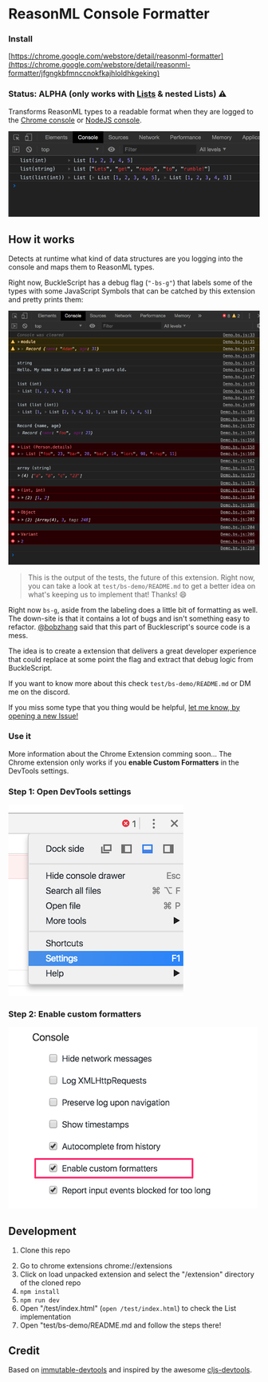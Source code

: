 # ReasonML Console Formatter

### Install
[https://chrome.google.com/webstore/detail/reasonml-formatter](https://chrome.google.com/webstore/detail/reasonml-formatter/jfgngkbfmnccnokfkajhloldhkgeking)

### Status: ALPHA (only works with [Lists](https://reasonml.github.io/docs/en/list-and-array) & nested Lists) ⚠️

Transforms ReasonML types to a readable format when they are logged to the [Chrome console](https://developers.google.com/web/tools/chrome-devtools/console/?hl=es) or [NodeJS console](https://nodejs.org/api/console.html).

![](./docs/demo.png)

## How it works

Detects at runtime what kind of data structures are you logging into the console and maps them to ReasonML types.

Right now, BuckleScript has a debug flag (`"-bs-g"`) that labels some of the types with some JavaScript Symbols that can be catched by this extension and pretty prints them:

![](./docs/future-demo.png)
> This is the output of the tests, the future of this extension. Right now, you can take a look at `test/bs-demo/README.md` to get a better idea on what's keeping us to implement that! Thanks! 😄

Right now `bs-g`, aside from the labeling does a little bit of formatting as well. The down-site is that it contains a lot of bugs and isn't something easy to refactor. [@bobzhang](https://github.com/bobzhang) said that this part of Bucklescript's source code is a mess.

The idea is to create a extension that delivers a great developer experience that could replace at some point the flag and extract that debug logic from BuckleScript.

If you want to know more about this check `test/bs-demo/README.md` or DM me on the discord.

If you miss some type that you thing would be helpful, [let me know, by opening a new Issue!](https://github.com/davesnx/reason-formatter/issues/new)

### Use it

More information about the Chrome Extension comming soon...
The Chrome extension only works if you **enable Custom Formatters** in the DevTools settings.

### Step 1: Open DevTools settings

![](./docs/chrome-settings.png)

### Step 2: Enable custom formatters

![](./docs/chrome-enable-custom-formatters.png)

## Development

1. Clone this repo
<!-- Remove those steps ^^ -->
2. Go to chrome extensions chrome://extensions
3. Click on load unpacked extension and select the "/extension" directory of the cloned repo
4. `npm install`
5. `npm run dev`
6. Open "/test/index.html" (`open /test/index.html`) to check the List implementation
7. Open "test/bs-demo/README.md and follow the steps there!

## Credit

Based on [immutable-devtools](https://github.com/andrewdavey/immutable-devtools) and inspired by the awesome [cljs-devtools](https://github.com/binaryage/cljs-devtools).
